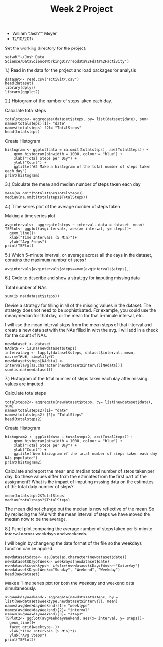 ﻿---
title: "Week 2 Project"
output: html_document
---

- William "Josh"" Moyer
- 12/10/2017

Set the working directory for the project:

```{r}
setwd("~/Josh Data Science/DataScienceWorkingDir/repdata%2Fdata%2Factivity")
```

1.) Read in the data for the project and load packages for analysis

```{r}
dataset<- read.csv("activity.csv")
head(dataset)
library(dplyr)
library(ggplot2)
```

2.) Histogram of the number of steps taken each day.

Calculate total steps

```{r}
totalsteps<- aggregate(dataset$steps, by= list(dataset$date), sum)
names(totalsteps)[1]= "date"
names(totalsteps) [2]= "TotalSteps"
head(totalsteps)                       
```

Create Histogram
```{r}
histogram <- ggplot(data = na.omit(totalsteps), aes(TotalSteps)) + 
    geom_histogram(binwidth = 1000, colour = "blue") +
    xlab("Total Steps per Day") +
    ylab("Count") +
    ggtitle("#2 Make a histogram of the total number of steps taken each day")
print(histogram)
```

3.) Calculate the mean and median number of steps taken each day

```{r}
mean(na.omit(totalsteps$TotalSteps)) 
median(na.omit(totalsteps$TotalSteps))
```

4.) Time series plot of the average number of steps taken

Making a time series plot

```{r}
avgintervals<- aggregate(steps ~ interval, data = dataset, mean)
TSPlot<- ggplot(avgintervals, aes(x= interval, y= steps))+
  geom_line()+
  xlab("Time Intervals (5 Min)")+
  ylab("Avg Steps")
print(TSPlot)
```

5.) Which 5-minute interval, on average across all the days in the dataset, contains the maximum number of steps?

```{r}
avgintervals[avgintervals$steps==max(avgintervals$steps),]
```

6.) Code to describe and show a strategy for imputing missing data

Total number of NAs

```{r}
sum(is.na(dataset$steps))
```

Devise a strategy for filling in all of the missing values in the dataset. The strategy does not need to be sophisticated. For example, you could use the mean/median for that day, or the mean for that 5-minute interval, etc.

I will use the mean interval steps from the mean steps of that interval and create a new data set with the NAs filled in with the avg.  I will add in a check for the count of NAs.  

```{r}
newdataset <- dataset
NAdata <- is.na(newdataset$steps)
intervalavg <- tapply(dataset$steps, dataset$interval, mean, na.rm=TRUE, simplify=T)
newdataset$steps[NAdata] <- intervalavg[as.character(newdataset$interval[NAdata])]
sum(is.na(newdataset))
```

7.) Histogram of the total number of steps taken each day after missing values are imputed

Calculate total steps

```{r}
totalsteps2<- aggregate(newdataset$steps, by= list(newdataset$date), sum)
names(totalsteps2)[1]= "date"
names(totalsteps2) [2]= "TotalSteps"
head(totalsteps2)                       
```

Create Histogram
```{r}
histogram2 <- ggplot(data = totalsteps2, aes(TotalSteps)) + 
    geom_histogram(binwidth = 1000, colour = "blue") +
    xlab("Total Steps per Day") +
    ylab("Count") +
    ggtitle("New histogram of the total number of steps taken each day NAs populated")
print(histogram2)
```


Calculate and report the mean and median total number of steps taken per day. Do these values differ from the estimates from the first part of the assignment? What is the impact of imputing missing data on the estimates of the total daily number of steps?

```{r}
mean(totalsteps2$TotalSteps)
median(totalsteps2$TotalSteps)
```

The mean did not change but the median is now reflective of the mean.  So by replacing the NAs with the mean interval of steps we have moved the median now to be the average.  

8.) Panel plot comparing the average number of steps taken per 5-minute interval across weekdays and weekends.

I will begin by changeing the date format of the file so the weekdays function can be applied.  

```{r}
newdataset$date<- as.Date(as.character(newdataset$date))
newdataset$DayofWeek<- weekdays(newdataset$date)
newdataset$weektype<- ifelse(newdataset$DayofWeek=="Saturday"| newdataset$DayofWeek=="Sunday", "Weekend", "Weekday")
head(newdataset)
```

Make a Time series plot for both the weekday and weekend data simultaneously.

```{r}
avgWeekdayWeekend<- aggregate(newdataset$steps, by = list(newdataset$weektype,newdataset$interval), mean)
names(avgWeekdayWeekend)[1]= "weektype"
names(avgWeekdayWeekend)[2]= "interval"
names(avgWeekdayWeekend)[3]= "steps"
TSPlot2<- ggplot(avgWeekdayWeekend, aes(x= interval, y= steps))+
  geom_line()+
  facet_grid(weektype~.)+
  xlab("Time Intervals (5 Min)")+
  ylab("Avg Steps")
print(TSPlot2)
```


